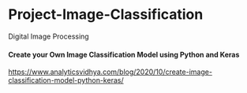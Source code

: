 # Project-Image-Classification
Digital Image Processing


#### Create your Own Image Classification Model using Python and Keras
https://www.analyticsvidhya.com/blog/2020/10/create-image-classification-model-python-keras/

